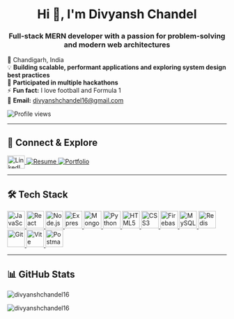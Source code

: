 <h1 align="center">Hi 👋, I'm Divyansh Chandel</h1>
<h3 align="center">Full-stack MERN developer with a passion for problem-solving and modern web architectures</h3>

<p>
  <span>📍 Chandigarh, India</span><br>
  <span>💡 <b>Building scalable, performant applications and exploring system design best practices</b></span><br>
  <span>🚀 <b>Participated in multiple hackathons</b></span><br>
  <span>⚡ <b>Fun fact:</b> I love football and Formula 1</span><br>
  <span>📧 <b>Email:</b> <a href="mailto:divyanshchandel16@gmail.com">divyanshchandel16@gmail.com</a></span>
</p>

<!-- Profile Views Counter -->
<p align="left">
  <img src="https://komarev.com/ghpvc/?username=divyanshchandel16&label=Profile%20views&color=0e75b6&style=flat" alt="Profile views" />
</p>

---

## 🔗 Connect & Explore

<p align="left">
  <a href="https://linkedin.com/in/username" target="blank">
    <img align="center" src="https://raw.githubusercontent.com/rahuldkjain/github-profile-readme-generator/master/src/images/icons/Social/linked-in-alt.svg" alt="LinkedIn" height="30" width="40" />
  </a>
  <a href="https://drive.google.com/file/d/1T8BTYIPnPaNeBDT9TDVKMOhlmARAqD-2/view?usp=sharing" target="_blank">
    <img src="https://img.shields.io/badge/Resume_📄-2D3748?style=for-the-badge&logo=googledrive&logoColor=white" alt="Resume"/>
  </a>
  <a href="https://divyanshchandel.netlify.app" target="_blank">
    <img src="https://img.shields.io/badge/Portfolio_🌐-2D3748?style=for-the-badge&logo=googlechrome&logoColor=white" alt="Portfolio"/>
  </a>
</p>

---

## 🛠️ Tech Stack

<p align="left">
  <a href="https://developer.mozilla.org/en-US/docs/Web/JavaScript" target="_blank">
    <img src="https://cdn.jsdelivr.net/gh/devicons/devicon/icons/javascript/javascript-plain.svg" title="JavaScript" width="40" height="40"/>
  </a>
  <a href="https://reactjs.org/" target="_blank">
    <img src="https://cdn.jsdelivr.net/gh/devicons/devicon/icons/react/react-original.svg" title="React" width="40" height="40"/>
  </a>
  <a href="https://nodejs.org" target="_blank">
    <img src="https://cdn.jsdelivr.net/gh/devicons/devicon/icons/nodejs/nodejs-original.svg" title="Node.js" width="40" height="40"/>
  </a>
  <a href="https://expressjs.com" target="_blank">
    <img src="https://cdn.jsdelivr.net/gh/devicons/devicon/icons/express/express-original.svg" title="Express" width="40" height="40"/>
  </a>
  <a href="https://www.mongodb.com/" target="_blank">
    <img src="https://cdn.jsdelivr.net/gh/devicons/devicon/icons/mongodb/mongodb-original.svg" title="MongoDB" width="40" height="40"/>
  </a>
  <a href="https://www.python.org" target="_blank">
    <img src="https://cdn.jsdelivr.net/gh/devicons/devicon/icons/python/python-original.svg" title="Python" width="40" height="40"/>
  </a>
  <a href="https://www.w3.org/html/" target="_blank">
    <img src="https://cdn.jsdelivr.net/gh/devicons/devicon/icons/html5/html5-original.svg" title="HTML5" width="40" height="40"/>
  </a>
  <a href="https://www.w3schools.com/css/" target="_blank">
    <img src="https://cdn.jsdelivr.net/gh/devicons/devicon/icons/css3/css3-original.svg" title="CSS3" width="40" height="40"/>
  </a>
  <a href="https://firebase.google.com/" target="_blank">
    <img src="https://cdn.jsdelivr.net/gh/devicons/devicon/icons/firebase/firebase-plain.svg" title="Firebase" width="40" height="40"/>
  </a>
  <a href="https://www.mysql.com/" target="_blank">
    <img src="https://cdn.jsdelivr.net/gh/devicons/devicon/icons/mysql/mysql-original.svg" title="MySQL" width="40" height="40"/>
  </a>
  <a href="https://redis.io" target="_blank">
    <img src="https://cdn.jsdelivr.net/gh/devicons/devicon/icons/redis/redis-original.svg" title="Redis" width="40" height="40"/>
  </a>
  <a href="https://git-scm.com/" target="_blank">
    <img src="https://cdn.jsdelivr.net/gh/devicons/devicon/icons/git/git-original.svg" title="Git" width="40" height="40"/>
  </a>
  <a href="https://vitejs.dev/" target="_blank">
    <img src="https://vitejs.dev/logo.svg" title="Vite" width="40" height="40"/>
  </a>
  <a href="https://postman.com" target="_blank">
    <img src="https://www.vectorlogo.zone/logos/getpostman/getpostman-icon.svg" title="Postman" width="40" height="40"/>
  </a>
</p>

---

## 📊 GitHub Stats

<p>
  <img align="center" src="https://github-readme-stats.vercel.app/api?username=divyanshchandel16&show_icons=true&theme=dark" alt="divyanshchandel16" />
</p>
<p>
  <img align="center" src="https://github-readme-stats.vercel.app/api/top-langs/?username=divyanshchandel16&layout=compact&theme=dark" alt="divyanshchandel16" />
</p>
